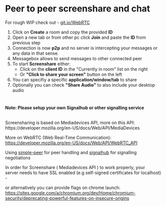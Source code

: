 # Peer to peer screenshare and chat
For rough WIP  check out - [git.io/WebRTC](https://git.io/WebRTC)
1. Click on **Create** a room and copy the provided **ID**
2. Open a new tab or from other pc click **Join** and paste the **ID** from previous step
3. Connection is now **p2p** and no server is intercepting your messages or any data in that sense.
4. Messagebox allows to send messages to other connected peer
5. To start **Screenshare** either:
    - Click on the **client ID** in the "Currently in room" list on the right
    - Or **"Click to share your screen"** button on the left
6. You can specifiy a specific **application/window/tab** to share
7. Optionally you can check **"Share Audio"** to also include your desktop audio

#
**Note: Please setup your own Signalhub or other signalling service**

<br/>
Screensharing is based on Mediadevices API, more on this API:  
https://developer.mozilla.org/en-US/docs/Web/API/MediaDevices

More on WebRTC (Web Real-Time Communication):  
https://developer.mozilla.org/en-US/docs/Web/API/WebRTC_API

Using [simple-peer](https://github.com/feross/simple-peer) for peer handling and [signalhub](https://github.com/mafintosh/signalhub) for signalling negotiations

In order for Screenshare ( Mediadevices API ) to work properly, your  
server needs to have SSL enabled (e.g self-signed certificates for localhost) - 

or alternatively you can provide flags on chrome launch:  
https://sites.google.com/a/chromium.org/dev/Home/chromium-security/deprecating-powerful-features-on-insecure-origins
